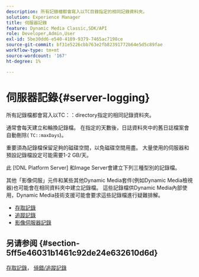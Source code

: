 ```yaml
---
description: 所有記錄檔都會寫入以TC目錄指定的相同記錄資料夾。
solution: Experience Manager
title: 伺服器記錄
feature: Dynamic Media Classic,SDK/API
role: Developer,Admin,User
exl-id: 5be30dd6-e540-4189-9379-7465ac7198ce
source-git-commit: bf31e5226cbb763e2fb82391772b64e5d5c89fae
workflow-type: tm+mt
source-wordcount: '167'
ht-degree: 1%

---
```


# 伺服器記錄{#server-logging}

所有記錄檔都會寫入以TC：：directory指定的相同記錄資料夾。

通常會每天建立和輪換記錄檔。 在指定的天數後，日誌資料夾中的舊日誌檔案會自動刪除( `TC::maxDays`)。

重要須為記錄檔保留足夠的磁碟空間，以免磁碟空間用盡。 大量使用的伺服器和預設記錄檔設定可能需要1-2 GB/天。

此 [!DNL Platform Server] 和Image Server會建立下列三種型別的記錄檔。

其他「影像伺服」元件和某些其他Dynamic Media套件(例如Dynamic Media檢視器)也可能會在相同資料夾中建立記錄檔。 這些記錄檔供Dynamic Media內部使用，Dynamic Media技術支援可能會要求這些記錄檔進行疑難排解。

* [存取記錄](c-access-log.md)
* [追蹤記錄](c-trace-log.md)
* [影像伺服器記錄](c-image-server-log.md)

## 另请参阅 {#section-5ff5e46031b1461c92de24e632610d6d}

[存取記錄](../../../../is-api/image-serving-api-ref/c-configuration-and-administration/c-server-settings/r-access-logging.md#reference-5d175921c12a48a6be7f722517615d0f)， [偵錯/追蹤記錄](../../../../is-api/image-serving-api-ref/c-configuration-and-administration/c-server-settings/r-debug-trace-logging.md#reference-4b372f81001849f5b495457da7af8e82)
